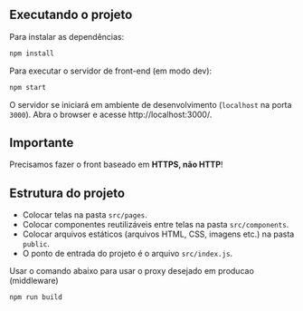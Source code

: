 ## Executando o projeto

Para instalar as dependências:
```bash
npm install
```

Para executar o servidor de front-end (em modo dev):
```bash
npm start
```

O servidor se iniciará em ambiente de desenvolvimento (`localhost` na porta `3000`). Abra o browser e acesse http://localhost:3000/.

## Importante
Precisamos fazer o front baseado em **HTTPS, não HTTP**!

## Estrutura do projeto
- Colocar telas na pasta `src/pages`.
- Colocar componentes reutilizáveis entre telas na pasta `src/components`.
- Colocar arquivos estáticos (arquivos HTML, CSS, imagens etc.) na pasta `public`.
- O ponto de entrada do projeto é o arquivo `src/index.js`.

Usar o comando abaixo para usar o proxy desejado em producao (middleware)
```bash
npm run build
```
